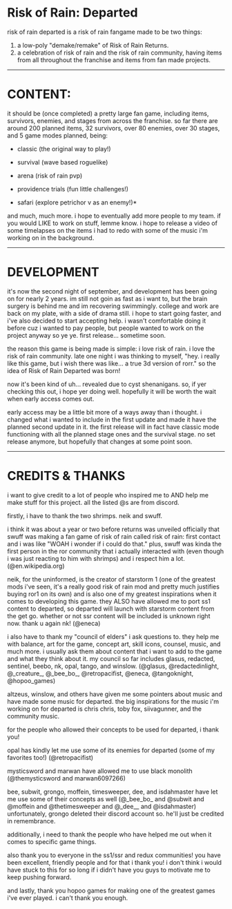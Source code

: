 # Risk of Rain: Departed
risk of rain departed is a risk of rain fangame made to be two things:
1. a low-poly "demake/remake" of Risk of Rain Returns.
2. a celebration of risk of rain and the risk of rain community, having items from all throughout the franchise and items from fan made projects.

----------
# CONTENT:

it should be (once completed) a pretty large fan game, including items, survivors, enemies, and stages from across the franchise. so far there are around 200 planned items, 32 survivors, over 80 enemies, over 30 stages, and 5 game modes planned, being:

- classic (the original way to play!)

- survival (wave based roguelike)

- arena (risk of rain pvp)

- providence trials (fun little challenges!)

- safari (explore petrichor v as an enemy!)*

and much, much more. i hope to eventually add more people to my team. if you would LIKE to work on stuff, lemme know. i hope to release a video of some timelapses on the items i had to redo with some of the music i'm working on in the background.

----------
# DEVELOPMENT

it's now the second night of september, and development has been going on for nearly 2 years. im still not goin as fast as i want to, but the brain surgery is behind me and im recovering swimmingly. college and work are back on my plate, with a side of drama still. i hope to start going faster, and i've also decided to start accepting help. i wasn't comfortable doing it before cuz i wanted to pay people, but people wanted to work on the project anyway so ye ye. first release... sometime soon.

the reason this game is being made is simple: i love risk of rain. i love the risk of rain community. late one night i was thinking to myself, "hey. i really like this game, but i wish there was like... a true 3d version of rorr."
so the idea of Risk of Rain Departed was born! 

now it's been kind of uh... revealed due to cyst shenanigans. so, if yer checking this out, i hope yer doing well. hopefully it will be worth the wait when early access comes out.

early access may be a little bit more of a ways away than i thought. i changed what i wanted to include in the first update and made it have the planned second update in it. the first release will in fact have classic mode functioning with all the planned stage ones and the survival stage. no set release anymore, but hopefully that changes at some point soon.

----------
# CREDITS & THANKS
i want to give credit to a lot of people who inspired me to AND help me make stuff for this project. all the listed @s are from discord. 

firstly, i have to thank the two shrimps. neik and swuff. 

i think it was about a year or two before returns was unveiled officially that swuff was making a fan game of risk of rain called risk of rain: first contact and i was like "WOAH i wonder if i could do that." plus, swuff was kinda the first person in the ror community that i actually interacted with (even though i was just reacting to him with shrimps) and i respect him a lot. (@en.wikipedia.org)

neik, for the uninformed, is the creator of starstorm 1 (one of the greatest mods i've seen, it's a really good risk of rain mod and pretty much justifies buying ror1 on its own) and is also one of my greatest inspirations when it comes to developing this game. they ALSO have allowed me to port ss1 content to departed, so departed will launch with starstorm content from the get go. whether or not ssr content will be included is unknown right now. thank u again nk! (@eneca)

i also have to thank my "council of elders" i ask questions to. they help me with balance, art for the game, concept art, skill icons, counsel, music, and much more. i usually ask them about content that i want to add to the game and what they think about it. my council so far includes glasus, redacted, sentinel, beebo, nk, opal, tango, and winslow. (@glasus, @redactedinlight, @\_creature_, @\_bee_bo_, @retropacifist, @eneca, @tangoknight, @hopoo_games)

altzeus, winslow, and others have given me some pointers about music and have made some music for departed. the big inspirations for the music i'm working on for departed is chris chris, toby fox, siivagunner, and the community music.

for the people who allowed their concepts to be used for departed, i thank you!

opal has kindly let me use some of its enemies for departed (some of my favorites too!) (@retropacifist)

mysticsword and marwan have allowed me to use black monolith (@themysticsword and marwan6097266)

bee, subwit, grongo, moffein, timesweeper, dee, and isdahmaster have let me use some of their concepts as well (@\_bee_bo_ and @subwit and @moffein and @thetimesweeper and @\_dee__ and @isdahmaster)
unfortunately, grongo deleted their discord account so. he'll just be credited in remembrance. 

additionally, i need to thank the people who have helped me out when it comes to specific game things.

also thank you to everyone in the ss1/ssr and redux communities! you have been excellent, friendly people and for that i thank you! i don't think i would have stuck to this for so long if i didn't have you guys to motivate me to keep pushing forward.

and lastly, thank you hopoo games for making one of the greatest games i've ever played. i can't thank you enough.
